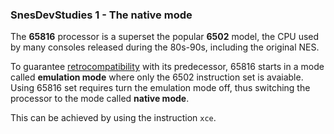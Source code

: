 ### SnesDevStudies 1 - The native mode

The **65816** processor is a superset the popular **6502** model, the CPU used by many consoles released during the 80s-90s, including the original NES.

To guarantee [retrocompatibility](https://georgjz.github.io/snesaa02/) with its predecessor, 65816 starts in a mode called **emulation mode** where only the 6502 instruction set is avaiable. Using 65816 set requires turn the emulation mode off, thus switching the processor to the mode called **native mode**.

This can be achieved by using the instruction `xce`.

<!-- 



- Registers
- The **program counter register**
- The **processor status register** flags **E** and **C**

---

#### Topics introduced:

- Registers:
    - [x] Program counter register
    - [x] Program status register

- PSR flags:
    - [x] E
    - [x] C -->
